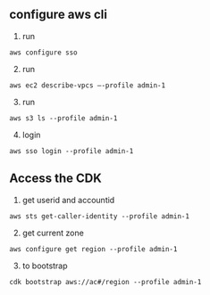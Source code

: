 ## configure aws cli
1. run
```
aws configure sso
```
2. run
```
aws ec2 describe-vpcs –-profile admin-1
```
3. run
```
aws s3 ls --profile admin-1
```
4. login
```
aws sso login --profile admin-1
```

## Access the CDK
1. get userid and accountid
```
aws sts get-caller-identity --profile admin-1
```
2. get current zone
```
aws configure get region --profile admin-1
```
3. to bootstrap 
```
cdk bootstrap aws://ac#/region --profile admin-1
```